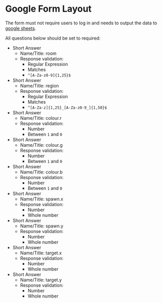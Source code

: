 # Google Form Layout

The form must not require users to log in and needs to output the data to [google sheets](./GoogleSheets.md).

All questions below should be set to required:

 - Short Answer
	 - Name/Title: room
	 - Response validation:
		 - Regular Expression
		 - Matches
		 - `^[A-Za-z0-9]{1,25}$`
 - Short Answer
	 - Name/Title: region
	 - Response validation:
		 - Regular Expression
		 - Matches
		 - `^[A-Za-z]{1,25}_[A-Za-z0-9_]{1,50}$`
 - Short Answer
	 - Name/Title: colour.r
	 - Response validation:
		 - Number
		 - Between `1` and `0`
 - Short Answer
	 - Name/Title: colour.g
	 - Response validation:
		 - Number
		 - Between `1` and `0`
 - Short Answer
	 - Name/Title: colour.b
	 - Response validation:
		 - Number
		 - Between `1` and `0`
 - Short Answer
	 - Name/Title: spawn.x
	 - Response validation:
		 - Number
		 - Whole number
 - Short Answer
	 - Name/Title: spawn.y
	 - Response validation:
		 - Number
		 - Whole number
 - Short Answer
	 - Name/Title: target.x
	 - Response validation:
		 - Number
		 - Whole number
 - Short Answer
	 - Name/Title: target.y
	 - Response validation:
		 - Number
		 - Whole number
